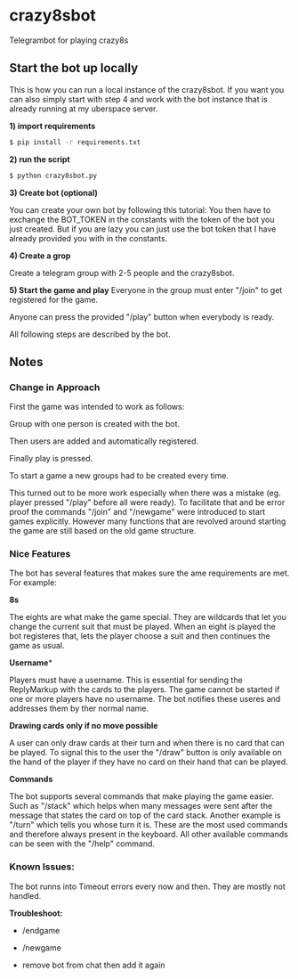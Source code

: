 # crazy8sbot

Telegrambot for playing crazy8s

## Start the bot up locally
This is how you can run a local instance of the crazy8sbot. If you want you can also simply start with step 4
and work with the bot instance that is already running at my uberspace server. 

**1) import requirements** 

```bash 
$ pip install -r requirements.txt
```

**2) run the script**
```bash 
$ python crazy8sbot.py
```

**3) Create bot (optional)**

You can create your own bot by following this tutorial: 
You then have to exchange the BOT_TOKEN in the constants with the token of the bot you just created. 
But if you are lazy you can just use the bot token that I have already provided you with in the constants. 

**4) Create a grop**

Create a telegram group with 2-5 people and the crazy8sbot.


**5) Start the game and play**
Everyone in the group must enter "/join" to get registered for the game.

Anyone can press the provided "/play" button when everybody is ready.

All following steps are described by the bot.





## Notes

### Change in Approach 
First the game was intended to work as follows:
 
Group with one person is created with the bot. 

Then users are added and automatically registered. 

Finally play is pressed. 

To start a game a new groups had to be created every time. 

This turned out to be more work especially when there was a mistake 
(eg. player pressed "/play" before all were ready). To facilitate that and be error proof 
the commands "/join" and "/newgame" were introduced to start games explicitly. However many 
functions that are revolved around starting the game are still based on the old game structure. 
 

### Nice Features

The bot has several features that makes sure the ame requirements are met. For example: 

**8s**

The eights are what make the game special. They are wildcards that let you change the current 
suit that must be played. When an eight is played the bot registeres that, lets the player choose 
a suit and then continues the game as usual. 

**Username***

Players must have a username. This is essential for sending the ReplyMarkup with the cards
to the players. The game cannot be started if one or more players have no username. The bot
notifies these useres and addresses them by ther normal name. 


**Drawing cards only if no move possible**

A user can only draw cards at their turn and when there is no card that can be played. 
To signal this to the user the "/draw" button is only available on the hand of the player
if they have no card on their hand that can be played. 


**Commands**

The bot supports several commands that make playing the game easier. Such as "/stack" 
which helps when many messages were sent after the message that states the card on top of the card
stack. Another example is "/turn" which tells you whose turn it is. These are the most used
commands and therefore always present in the keyboard. All other available commands can be seen
with the "/help" command. 



### Known Issues:

The bot runns into Timeout errors every now and then. They are mostly not handled. 

**Troubleshoot:**

* /endgame

* /newgame

* remove bot from chat then add it again 

